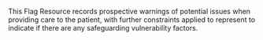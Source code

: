 This Flag Resource records prospective warnings of potential issues when providing care to the patient, with further constraints applied to represent to indicate if there are any safeguarding vulnerability factors.